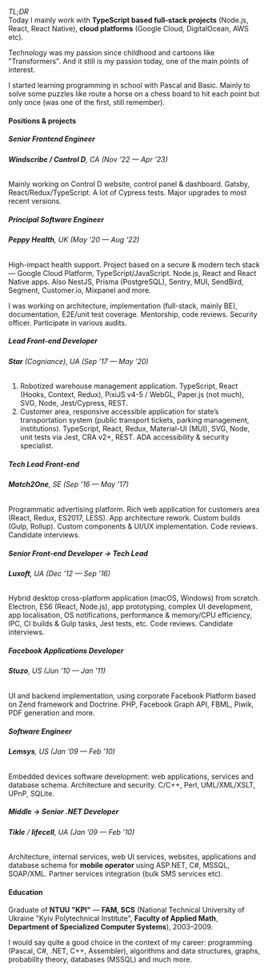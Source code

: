 _TL;DR_\
Today I mainly work with **TypeScript based full-stack projects** (Node.js, React, React Native), **cloud platforms** (Google Cloud, DigitalOcean, AWS etc).

Technology was my passion since childhood and cartoons like "Transformers". And it still is my passion today, one of the main points of interest.

I started learning programming in school with Pascal and Basic. Mainly to solve some puzzles like route a horse on a chess board to hit each point but only once (was one of the first, still remember).

#### Positions & projects

##### **Senior Frontend Engineer**

###### **Windscribe / Control D**, CA (Nov ’22 — Apr ’23)

Mainly working on Control D website, control panel &amp; dashboard. Gatsby, React/Redux/TypeScript. A lot of Cypress tests. Major upgrades to most recent versions.

##### **Principal Software Engineer**

###### **Peppy Health**, UK (May ’20 — Aug ’22)

High-impact health support. Project based on a secure & modern tech stack — Google Cloud Platform, TypeScript/JavaScript. Node.js, React and React Native apps.
Also NestJS, Prisma (PostgreSQL), Sentry, MUI, SendBird, Segment, Customer.io, Mixpanel and more.

I was working on architecture, implementation (full-stack, mainly BE), documentation, E2E/unit test coverage. Mentorship, code reviews. Security officer. Participate in various audits.

##### **Lead Front-end Developer**

###### **Star** (Cogniance), UA (Sep ’17 — May ’20)

1. Robotized warehouse management application.
   TypeScript, React (Hooks, Context, Redux), PixiJS v4-5 / WebGL, Paper.js (not much), SVG, Node, Jest/Cypress, REST.
2. Customer area, responsive accessible application for state’s transportation system (public transport tickets, parking management, institutions).
   TypeScript, React, Redux, Material-UI (MUI), SVG, Node, unit tests via Jest, CRA v2+, REST. ADA accessibility & security specialist.

##### **Tech Lead Front-end**

###### **Match2One**, SE (Sep ’16 — May ’17)

Programmatic advertising platform. Rich web application for customers area (React, Redux, ES2017, LESS).
App architecture rework. Custom builds (Gulp, Rollup).
Custom components & UI/UX implementation.
Code reviews. Candidate interviews.

##### **Senior Front-end Developer** → **Tech Lead**

###### **Luxoft**, UA (Dec ’12 — Sep ’16)

Hybrid desktop cross-platform application (macOS, Windows) from scratch.
Electron, ES6 (React, Node.js), app prototyping, complex UI development, app localisation, OS notifications, performance & memory/CPU efficiency, IPC, CI builds & Gulp tasks, Jest tests, etc.
Code reviews. Candidate interviews.

##### **Facebook Applications Developer**

###### **Stuzo**, US (Jun ’10 — Jan ’11)

UI and backend implementation, using corporate Facebook Platform based on Zend framework and Doctrine. PHP, Facebook Graph API, FBML, Piwik, PDF generation and more.

##### **Software Engineer**

###### **Lemsys**, US (Jan ’09 — Feb ’10)

Embedded devices software development: web applications, services and database schema. Architecture and security. C/C++, Perl, UML/XML/XSLT, UPnP, SQLite.

##### **Middle** → **Senior .NET Developer**

###### **Tikle** / **lifecell**, UA (Jan ’09 — Feb ’10)

Architecture, internal services, web UI services, websites, applications and database schema for **mobile operator** using ASP.NET, C#, MSSQL, SOAP/XML. Partner services integration (bulk SMS services etc).

#### Education

Graduate of **NTUU "KPI"** — **FAM, SCS** (National Technical University of Ukraine "Kyiv Polytechnical Institute", **Faculty of Applied Math**, **Department of Specialized Computer Systems**), 2003–2009.

I would say quite a good choice in the context of my career: programming (Pascal, C#, .NET, C++, Assembler), algorithms and data structures, graphs, probability theory, databases (MSSQL) and much more.
